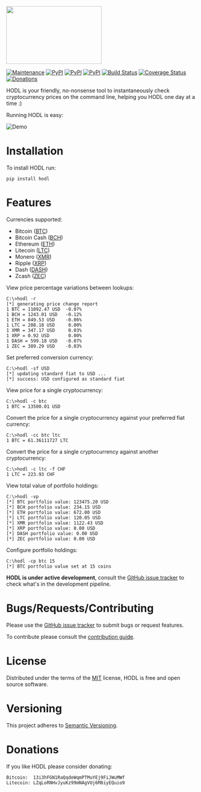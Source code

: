 <img src="https://github.com/netevert/hodl/blob/dev/docs/icon_2.png" width="253" height="153">

[![Maintenance](https://img.shields.io/maintenance/yes/2018.svg)]()
[![PyPI](https://img.shields.io/pypi/v/hodl.svg)](https://pypi.python.org/pypi/hodl)
[![PyPI](https://img.shields.io/pypi/status/hodl.svg)](https://pypi.python.org/pypi/hodl)
[![PyPI](https://img.shields.io/pypi/pyversions/hodl.svg)](https://pypi.python.org/pypi/hodl)
[![Build Status](https://travis-ci.org/netevert/hodl.svg?branch=master)](https://travis-ci.org/netevert/hodl)
[![Coverage Status](https://coveralls.io/repos/github/netevert/hodl/badge.svg?branch=master)](https://coveralls.io/github/netevert/hodl?branch=master)
[![Donations](https://img.shields.io/badge/donate-bitcoin-orange.svg?logo=bitcoin)](https://github.com/netevert/hodl/blob/master/README.md#donations)

HODL is your friendly, no-nonsense tool to instantaneously check
cryptocurrency prices on the command line, helping you HODL one day at a
time :)


Running HODL is easy:

![Demo](https://github.com/netevert/hodl/blob/master/docs/demo.gif)

Installation
============

To install HODL run:

    pip install hodl

Features
========
Currencies supported:
- Bitcoin ([BTC](https://bitcoin.org/en/))
- Bitcoin Cash ([BCH](https://www.bitcoincash.org/))
- Ethereum ([ETH](https://www.ethereum.org/))
- Litecoin ([LTC](https://litecoin.com/))
- Monero ([XMR](https://getmonero.org/))
- Ripple ([XRP](https://ripple.com/))
- Dash ([DASH](https://www.dash.org/))
- Zcash ([ZEC](https://z.cash/))

View price percentage variations between lookups:

    C:\>hodl -r
    [*] generating price change report
    1 BTC = 11092.47 USD  -0.07%
    1 BCH = 1243.01 USD   -0.12%
    1 ETH = 849.53 USD    -0.06%
    1 LTC = 208.18 USD     0.00%
    1 XMR = 347.17 USD     0.03%
    1 XRP = 0.92 USD       0.00%
    1 DASH = 599.18 USD   -0.07%
    1 ZEC = 389.29 USD    -0.03%

Set preferred conversion currency:

    C:\>hodl -sf USD
    [*] updating standard fiat to USD ...
    [*] success: USD configured as standard fiat

View price for a single cryptocurrency:

    C:\>hodl -c btc
    1 BTC = 13500.01 USD

Convert the price for a single cryptocurrency against your preferred
fiat currency:

    C:\>hodl -cc btc ltc
    1 BTC = 61.36111727 LTC

Convert the price for a single cryptocurrency against another cryptocurrency:

    C:\>hodl -c ltc -f CHF
    1 LTC = 223.93 CHF

View total value of portfolio holdings:

    C:\>hodl -vp
    [*] BTC portfolio value: 123475.20 USD
    [*] BCH portfolio value: 234.15 USD
    [*] ETH portfolio value: 672.00 USD
    [*] LTC portfolio value: 120.05 USD
    [*] XMR portfolio value: 1122.43 USD
    [*] XRP portfolio value: 0.00 USD
    [*] DASH portfolio value: 0.00 USD
    [*] ZEC portfolio value: 0.00 USD

Configure portfolio holdings:

    C:\hodl -cp btc 15
    [*] BTC portfolio value set at 15 coins

**HODL is under active development**, consult the [GitHub issue tracker](https://github.com/errantbot/hodl/issues)
to check what\'s in the development pipeline.

Bugs/Requests/Contributing
==========================

Please use the [GitHub issue tracker](https://github.com/netevert/hodl/issues) to submit bugs or request
features.

To contribute please consult the [contribution guide](https://github.com/netevert/hodl/blob/master/CONTRIBUTING.md).

License
=======

Distributed under the terms of the [MIT](http://www.linfo.org/mitlicense.html) license, HODL is free and open
source software.

Versioning
==========

This project adheres to [Semantic Versioning](https://semver.org/).

Donations
=========

If you like HODL please consider donating:

    Bitcoin:  13i3hFGN1RaQqdeWqmPTMuYEj9FiJWuMWf
    Litecoin: LZqLoRNHvJyuKz99mNAgVUj6M8iyEQuio9

